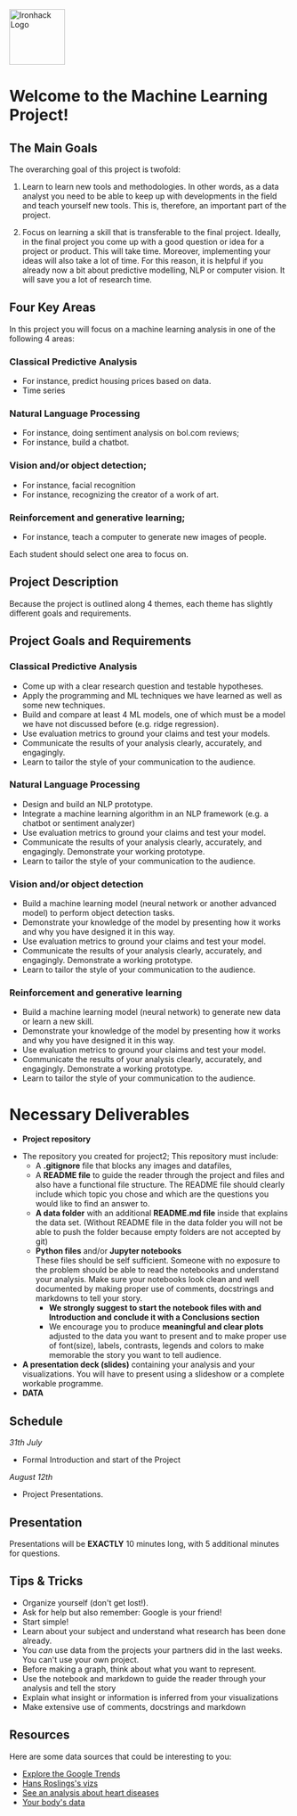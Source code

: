 <img src="https://bit.ly/2VnXWr2" alt="Ironhack Logo" width="100"/>



# Welcome to the Machine Learning Project!

## The Main Goals 

The overarching goal of this project is twofold:

1. Learn to learn new tools and methodologies. In other words, as a data analyst you need to be able to keep up with developments in the field and teach yourself new tools. This is, therefore, an important part of the project. 

2. Focus on learning a skill that is transferable to the final project. Ideally, in the final project you come up with a good question or idea for a project or product. This will take time. Moreover, implementing your ideas will also take a lot of time. For this reason, it is helpful if you already now a bit about predictive modelling, NLP or computer vision. It will save you a lot of research time. 


## Four Key Areas  

In this project you will focus on a machine learning analysis in one of the following 4 areas:

### Classical Predictive Analysis
* For instance, predict housing prices based on data.
* Time series 

### Natural Language Processing
* For instance, doing sentiment analysis on bol.com reviews;
* For instance, build a chatbot. 

### Vision and/or object detection;
* For instance, facial recognition 
* For instance, recognizing the creator of a work of art.

### Reinforcement and generative learning;

* For instance, teach a computer to generate new images of people.  

Each student should select one area to focus on. 

## Project Description

Because the project is outlined along 4 themes, each theme has slightly different goals and requirements.  

## Project Goals and Requirements 

### Classical Predictive Analysis
* Come up with a clear research question and testable hypotheses.
* Apply the programming and ML techniques we have learned as well as some new techniques. 
* Build and compare at least 4 ML models, one of which must be a model we have not discussed before (e.g. ridge regression).
* Use evaluation metrics to ground your claims and test your models. 
* Communicate the results of your analysis clearly, accurately, and engagingly. 
* Learn to tailor the style of your communication to the audience.

### Natural Language Processing
* Design and build an NLP prototype. 
* Integrate a machine learning algorithm in an NLP framework (e.g. a chatbot or sentiment analyzer)  
* Use evaluation metrics to ground your claims and test your model. 
* Communicate the results of your analysis clearly, accurately, and engagingly. Demonstrate your working prototype. 
* Learn to tailor the style of your communication to the audience.

### Vision and/or object detection
* Build a machine learning model (neural network or another advanced model) to perform object detection tasks. 
* Demonstrate your knowledge of the model by presenting how it works and why you have designed it in this way. 
* Use evaluation metrics to ground your claims and test your model. 
* Communicate the results of your analysis clearly, accurately, and engagingly. Demonstrate a working prototype. 
* Learn to tailor the style of your communication to the audience.

### Reinforcement and generative learning
* Build a machine learning model (neural network) to generate new data or learn a new skill.  
* Demonstrate your knowledge of the model by presenting how it works and why you have designed it in this way. 
* Use evaluation metrics to ground your claims and test your model. 
* Communicate the results of your analysis clearly, accurately, and engagingly. Demonstrate a working prototype. 
* Learn to tailor the style of your communication to the audience.





# Necessary Deliverables

* **Project repository** <br>
- The repository you created for project2; 
This repository must include: 
   - A **.gitignore**  file that blocks any images and datafiles, 
   - A **README file** to guide the reader through the project and files and also have a functional file structure. The README file should clearly include which topic you chose and which are the questions you would like to find an answer to. 
   - **A data folder** with an additional **README.md file** inside that explains the data set. (Without README file in the data folder you will not be able to push the folder because empty folders are not accepted by git)
   - **Python files** and/or **Jupyter notebooks**<br>
These files should be self sufficient. Someone with no exposure to the problem should be able to read the notebooks and understand your analysis. Make sure your notebooks look clean and well documented by making proper use of comments, docstrings and markdowns to tell your story. 
      -  **We strongly suggest to start the 
    notebook files with and Introduction and conclude it with a Conclusions section**
      - We encourage you to produce      **meaningful and clear plots** adjusted to the data you want to present and to make proper use of   font(size), labels, contrasts, legends  and colors to make memorable the story you want to tell audience.
- **A presentation deck (slides)** containing your analysis and your visualizations. You will have to present using a slideshow or a complete workable programme.<br>
- **DATA** <br>

## Schedule 


*31th July*
* Formal Introduction and start of the Project

*August 12th* 
* Project Presentations. 

<a name="presentation"></a>

## Presentation  
Presentations will be **EXACTLY** 10 minutes long, with 5 additional minutes for questions. 

<a name="tips-&-tricks"></a>

## Tips & Tricks
* Organize yourself (don't get lost!).
* Ask for help but also remember: Google is your friend!
* Start simple! 
* Learn about your subject and understand what research has been done already.
* You *can* use data from the projects your partners did in the last weeks. You can't use your own project.
* Before making a graph, think about what you want to represent.
* Use the notebook and markdown to guide the reader through your analysis and tell the story
* Explain what insight or information is inferred from your visualizations
* Make extensive use of comments, docstrings and markdown

<a name="resources"></a>

## Resources
Here are some data sources that could be interesting to you:  
* [Explore the Google Trends](http://pages.today/trends4)  
* [Hans Roslings's vizs](http://b.link/ted52)  
* [See an analysis about heart diseases](http://b.link/kaggle10)  
* [Your body's data](http://body.media/ted6)


